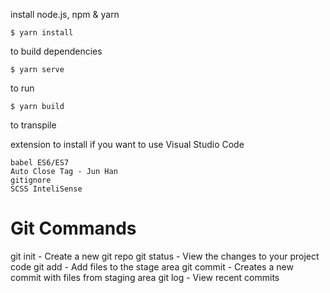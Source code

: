 
install node.js, npm & yarn

    $ yarn install 

to build dependencies

    $ yarn serve
    
to run

    $ yarn build
    
to transpile

extension to install if you want to use Visual Studio Code
    
    babel ES6/ES7
    Auto Close Tag - Jun Han
    gitignore
    SCSS InteliSense

# Git Commands

git init - Create a new git repo
git status - View the changes to your project code
git add - Add files to the stage area
git commit - Creates a new commit with files from staging area
git log - View recent commits